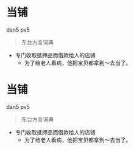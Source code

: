 # 当铺
dan5 pv5
> 东台方言词典
- 专门收取抵押品而借款给人的店铺
  - 为了给老人看病，他把宝贝都拿到～去当了。

# 当铺
dan5 pv5
> 东台方言词典
- 专门收取抵押品而借款给人的店铺
  - 为了给老人看病，他把宝贝都拿到～去当了。
